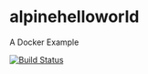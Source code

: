 # alpinehelloworld

A Docker Example

[![Build Status](https://7c99-13-37-32-161.ngrok-free.app/buildStatus/icon?job=deploiement)](https://7c99-13-37-32-161.ngrok-free.app/job/deploiement/)
